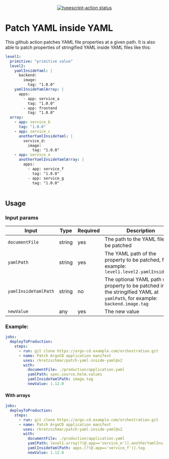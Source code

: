 <p align="center">
  <a href="https://github.com/actions/typescript-action/actions"><img alt="typescript-action status" src="https://github.com/actions/typescript-action/workflows/build-test/badge.svg"></a>
</p>

# Patch YAML inside YAML

This github action patches YAML file properties at a given path.
It is also able to patch properties of stringified YAML inside YAML files like this:

```YAML
level1:
  primitive: "primitive value"
  level2:
    yamlInsideYaml: |
      backend:
        image:
          tag: "1.0.0"
    yamlInsideYamlArray: |
      apps:
        - app: service_a
          tag: "1.0.0"
        - app: frontend
          tag: "1.0.0"
  array:
    - app: service_b
      tag: "1.0.0"
    - app: service_c
      anotherYamlInsideYaml: |
        service_d:
          image:
            tag: "1.0.0"
    - app: service_e
      anotherYamlInsideYamlArray: |
        apps:
          - app: service_f
            tag: "1.0.0"
          - app: service_g
            tag: "1.0.0"
    
```

## Usage

### Input params

| Input                | Type   | Required | Description                                                                                                                      |
| -------------------- | ------ | -------- | -------------------------------------------------------------------------------------------------------------------------------- |
| `documentFile`       | string | yes      | The path to the YAML file to be patched                                                                                          |
| `yamlPath`           | string | yes      | The YAML path of the property to be patched, for example: `level1.level2.yamlInsideYaml`                                         |
| `yamlInsideYamlPath` | string | no       | The optional YAML path of the property to be patched inside the stringified YAML at `yamlPath`, for example: `backend.image.tag` |
| `newValue`           | any    | yes      | The new value                                                                                                                    |

### Example:

```yaml
jobs:
  deployToProduction:
    steps:
      - run: git clone https://argo-cd.example.com/orchestration.git
      - name: Patch ArgoCD application manifest
        uses: rkretzschmar/patch-yaml-inside-yaml@v2
        with:
          documentFile: ./production/application.yaml
          yamlPath: spec.source.helm.values
          yamlInsideYamlPath: image.tag
          newValue: 1.12.0
```

#### With arrays
```yaml
jobs:
  deployToProduction:
    steps:
      - run: git clone https://argo-cd.example.com/orchestration.git
      - name: Patch ArgoCD application manifest
        uses: rkretzschmar/patch-yaml-inside-yaml@v2
        with:
          documentFile: ./production/application.yaml
          yamlPath: level1.array[?(@.app=='service_e')].anotherYamlInsideYamlArray
          yamlInsideYamlPath: apps.[?(@.app=='service_f')].tag
          newValue: 1.12.0
```
